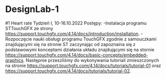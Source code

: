 # DesignLab-1
#1 Heart rate 
Tydzień I, 10-16.10.2022
Postępy:
-Instalacja programu STTouchGFX ze strony https://support.touchgfx.com/4.14/docs/introduction/installation.
-Rozpoczęcie nauki obsługi programu TouchGFX zgodnie z samouczkami znajdującymi się na stronie ST zaczynając od zapoznaina się z podstawowymi konceptami działania układu znajdującymi się na stornie https://support.touchgfx.com/4.14/docs/basic-concepts/embedded-graphics. Następnie przeszliśmy do wykonywania tutoriali zmieszczonych na stronie https://support.touchgfx.com/4.14/docs/tutorials/tutorial-01 oraz https://support.touchgfx.com/4.14/docs/tutorials/tutorial-02.
